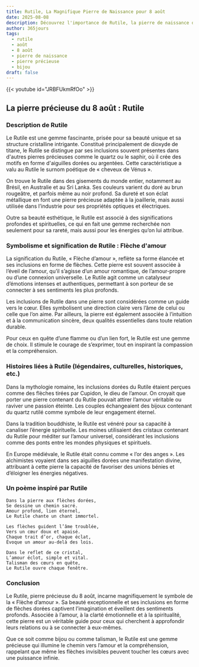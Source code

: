 ```yaml
---
title: Rutile, La Magnifique Pierre de Naissance pour 8 août
date: 2025-08-08
description: Découvrez l'importance de Rutile, la pierre de naissance du 8 août qui symbolise Flèche d'amour. Laissez sa beauté et sa signification illuminer votre journée.
author: 365jours
tags:
  - rutile
  - août
  - 8 août
  - pierre de naissance
  - pierre précieuse
  - bijou
draft: false
---
```


{{< youtube id="JRBFUkmRfOo" >}}

## La pierre précieuse du 8 août : Rutile

### Description de Rutile

Le Rutile est une gemme fascinante, prisée pour sa beauté unique et sa structure cristalline intrigante. Constitué principalement de dioxyde de titane, le Rutile se distingue par ses inclusions souvent présentes dans d'autres pierres précieuses comme le quartz ou le saphir, où il crée des motifs en forme d'aiguilles dorées ou argentées. Cette caractéristique a valu au Rutile le surnom poétique de « cheveux de Vénus ».

On trouve le Rutile dans des gisements du monde entier, notamment au Brésil, en Australie et au Sri Lanka. Ses couleurs varient du doré au brun rougeâtre, et parfois même au noir profond. Sa dureté et son éclat métallique en font une pierre précieuse adaptée à la joaillerie, mais aussi utilisée dans l’industrie pour ses propriétés optiques et électriques.

Outre sa beauté esthétique, le Rutile est associé à des significations profondes et spirituelles, ce qui en fait une gemme recherchée non seulement pour sa rareté, mais aussi pour les énergies qu’on lui attribue.

### Symbolisme et signification de Rutile : Flèche d'amour

La signification du Rutile, « Flèche d’amour », reflète sa forme élancée et ses inclusions en forme de flèches. Cette pierre est souvent associée à l’éveil de l’amour, qu’il s’agisse d’un amour romantique, de l’amour-propre ou d’une connexion universelle. Le Rutile agit comme un catalyseur d’émotions intenses et authentiques, permettant à son porteur de se connecter à ses sentiments les plus profonds.

Les inclusions de Rutile dans une pierre sont considérées comme un guide vers le cœur. Elles symbolisent une direction claire vers l’âme de celui ou celle que l’on aime. Par ailleurs, la pierre est également associée à l’intuition et à la communication sincère, deux qualités essentielles dans toute relation durable.

Pour ceux en quête d’une flamme ou d’un lien fort, le Rutile est une gemme de choix. Il stimule le courage de s’exprimer, tout en inspirant la compassion et la compréhension.

### Histoires liées à Rutile (légendaires, culturelles, historiques, etc.)

Dans la mythologie romaine, les inclusions dorées du Rutile étaient perçues comme des flèches tirées par Cupidon, le dieu de l’amour. On croyait que porter une pierre contenant du Rutile pouvait attirer l’amour véritable ou raviver une passion éteinte. Les couples échangeaient des bijoux contenant du quartz rutilé comme symbole de leur engagement éternel.

Dans la tradition bouddhiste, le Rutile est vénéré pour sa capacité à canaliser l’énergie spirituelle. Les moines utilisaient des cristaux contenant du Rutile pour méditer sur l’amour universel, considérant les inclusions comme des ponts entre les mondes physiques et spirituels.

En Europe médiévale, le Rutile était connu comme « l’or des anges ». Les alchimistes voyaient dans ses aiguilles dorées une manifestation divine, attribuant à cette pierre la capacité de favoriser des unions bénies et d’éloigner les énergies négatives.

### Un poème inspiré par Rutile

```
Dans la pierre aux flèches dorées,  
Se dessine un chemin sacré.  
Amour profond, lien éternel,  
Le Rutile chante un chant immortel.  

Les flèches guident l’âme troublée,  
Vers un cœur doux et apaisé.  
Chaque trait d’or, chaque éclat,  
Évoque un amour au-delà des lois.  

Dans le reflet de ce cristal,  
L’amour éclot, simple et vital.  
Talisman des cœurs en quête,  
Le Rutile ouvre chaque fenêtre.
```

### Conclusion

Le Rutile, pierre précieuse du 8 août, incarne magnifiquement le symbole de la « Flèche d’amour ». Sa beauté exceptionnelle et ses inclusions en forme de flèches dorées captivent l’imagination et éveillent des sentiments profonds. Associée à l’amour, à la clarté émotionnelle et à la spiritualité, cette pierre est un véritable guide pour ceux qui cherchent à approfondir leurs relations ou à se connecter à eux-mêmes.

Que ce soit comme bijou ou comme talisman, le Rutile est une gemme précieuse qui illumine le chemin vers l’amour et la compréhension, rappelant que même les flèches invisibles peuvent toucher les cœurs avec une puissance infinie.